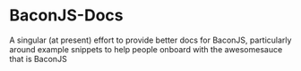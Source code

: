 # BaconJS-Docs
A singular (at present) effort to provide better docs for BaconJS, particularly around example snippets to help people onboard with the awesomesauce that is BaconJS
